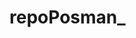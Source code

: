 # repoPosman_
<!-- Postman là gì?
Postman là một App Extensions, cho phép làm việc với các API, nhất là REST, giúp ích rất nhiều cho việc testing. Hỗ trợ tất cả các phương thức HTTP (GET, POST, PUT, DELETE, OPTIONS, HEAD ...) Postman cho phép lưu lại các lần sử dụng. Sử dụng cho cá nhân hoặc team lớn 
Cách sử dụng
Làm việc với request get

* Request GET được sử dụng để truy vấn thông tin được truyền vào từ URL. Điều này sẽ không làm thay đổi gì với endpoint. Chúng ta sẽ sử dụng URL bên dưới cho các ví dụ trong bài này:
https://jsonplaceholder.typicode.com/users
Trong workspace của postman:
    Thiết lập request HTTP của bạn là GET
    Trong trường URL yêu cầu, nhập vào link
    Kích nút Send
    Bạn sẽ nhìn thấy message là 200 ok
    Sẽ hiển thị kết quả 10 người dùng trong phần Body của bạn.

* Làm việc với request post
Request post khác với request get ở chố request post có thao tác dữ liệu. Bước 1: Kích dấu + để thêm mới một tab cho request mới:
Trong tab mới 
    Thiết lập request HTTP là POST
    Nhập vào link với url: https://jsonplaceholder.typicode.com/users
    Chuyển tới tab Body
Trong tab Body
    Click chọn raw
    Select JSON
    Dán phần 
        {
            "id": 11,
            "name": "Krishna Rungta",
            "username": "Bret",
            "email": "Sincere@april.biz",
            "address": {
                "street": "Kulas Light",
                "suite": "Apt. 556",
                "city": "Gwenborough",
                "zipcode": "92998-3874",
                "geo": {
                    "lat": "-37.3159",
                    "lng": "81.1496"
                }
            },
            "phone": "1-770-736-8031 x56442",
            "website": "hildegard.org",
            "company": {
                "name": "Romaguera-Crona",
                "catchPhrase": "Multi-layered client-server neural-net",
                "bs": "harness real-time e-markets"
            }
        }
    Lưu ý phải đúng định dạng json và đúng các tên trường 
Kích nút Send
    Status: 201 Created được hiển thị
    Dữ liệu Post được hiển thị trong tab Body


-->
